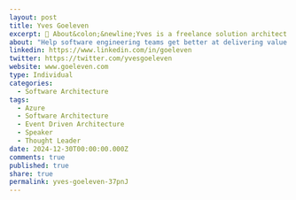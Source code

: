 ```yaml
---
layout: post
title: Yves Goeleven
excerpt: 🌟 About&colon;&newline;Yves is a freelance solution architect specializing in large-scale distributed systems on the Microsoft Azure platform. With extensive experience in designing systems for multinationals and government agencies, he was the first Microsoft Azure MVP in Belgium. Yves is passionate about innovation and also founded ClubManagement.io, a SaaS for automating amateur sports club management.&newline;&newline;💻 Expertise&colon;&newline;&newline;Microsoft Azure&newline;Cloud Solutions & Architecture&newline;SAAS Development&newline;Product Lifecycle Management&newline;&newline;&newline;&newline;&newline;&newline;&newline;
about: "Help software engineering teams get better at delivering value.&newline;"
linkedin: https://www.linkedin.com/in/goeleven
twitter: https://twitter.com/yvesgoeleven
website: www.goeleven.com
type: Individual
categories:
  - Software Architecture
tags:
  - Azure
  - Software Architecture
  - Event Driven Architecture
  - Speaker
  - Thought Leader
date: 2024-12-30T00:00:00.000Z
comments: true
published: true
share: true
permalink: yves-goeleven-37pnJ
---
```


